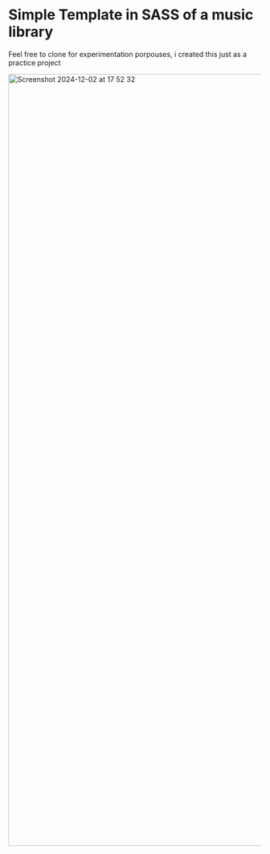 # Simple Template in SASS of a music library

Feel free to clone for experimentation porpouses, i created this just as a practice project

<img width="1536" alt="Screenshot 2024-12-02 at 17 52 32" src="https://github.com/user-attachments/assets/babf5f1f-2214-431b-9bd1-7e1130bb0562">

